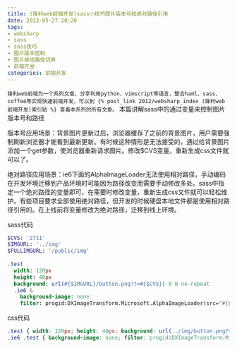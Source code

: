 ```yaml
---
title: (锋利web前端开发)sass小技巧图片版本号和绝对路径引用
date: 2013-05-27 20:20
tags:
- websharp
- sass
- sass技巧
- 图片版本控制
- 图片绝地路径切换
- 前端开发
categories: 前端开发
---
```


`锋利web前端为一个系列文章，分享利用python、vimscript等语言，整合haml、sass、coffee等实现快速前端开发，可以到 {% post_link 2012/websharp_index (锋利web前端开发)索引贴 %} 查看本系列的所有文章。`
本篇讲解sass中的通过变量来控制图片版本号和路径

版本号应用场景：背景图片更新过后，浏览器缓存了之前的背景图片，用户需要强制刷新浏览器才能看到最新更新。有时候这种情形是无法接受的，通过给背景图片添加一个get参数，使浏览器重新请求图片。修改$CVS变量，重新生成css文件就可以了。

绝对路径应用场景：ie6下面的AlphaImageLoader无法使用相对路径，手动编码在开发环境迁移到产品环境时可能因为路径改变而需要手动修改多处。sass中指定一个绝对路径的变量即可，在需要时修改变量，重新生成css文件就可以轻松维护。有些项目要求全部使用绝对路径，但开发的时候硬盘本地文件都是使用相对路径引用的。在上线前将变量修改为绝对路径，迁移到线上环境。

sass代码
```sass
$CVS: '2711'
$IMGURL: '../img'
$FULLIMGURL: '/public/img'
 
.test
  width: 120px
  height: 40px
  background: url(#{$IMGURL}/button.png?t=#{$CVS}) 0 0 no-repeat
  .ie6 &
    background-image: none
    filter: progid:DXImageTransform.Microsoft.AlphaImageLoader(src="#{$FULLIMGURL}/img/button.png?t=#{$CVS}")
```
css代码
```css
.test { width: 120px; height: 40px; background: url(../img/button.png?t=2711) 0 0 no-repeat; }
.ie6 .test { background-image: none; filter: progid:DXImageTransform.Microsoft.AlphaImageLoader(src="/public/img/img/button.png?t=2711"); }
```